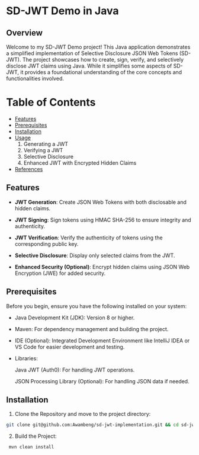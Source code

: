 # SD-JWT Demo in Java
## Overview
Welcome to my SD-JWT Demo project! This Java application demonstrates a simplified implementation of
Selective Disclosure JSON Web Tokens (SD-JWT). The project showcases how to create, sign, verify, and 
selectively disclose JWT claims using Java. While it simplifies some aspects of SD-JWT, it provides a 
foundational understanding of the core concepts and functionalities involved.

# Table of Contents
- [Features](#features)
- [Prerequisites](#prerequisites)
- [Installation](#installation)
- [Usage](#usage)
  1. Generating a JWT
  2. Verifying a JWT
  3. Selective Disclosure
  4. Enhanced JWT with Encrypted Hidden Claims
- [References](#references)

## Features
- **JWT Generation**: Create JSON Web Tokens with both disclosable and hidden claims.

- **JWT Signing**: Sign tokens using HMAC SHA-256 to ensure integrity and authenticity.

- **JWT Verification**: Verify the authenticity of tokens using the corresponding public key.

- **Selective Disclosure**: Display only selected claims from the JWT.

- **Enhanced Security (Optional)**: Encrypt hidden claims using JSON Web Encryption (JWE) for added security.

## Prerequisites
Before you begin, ensure you have the following installed on your system:

- Java Development Kit (JDK): Version 8 or higher.
- Maven: For dependency management and building the project.
- IDE (Optional): Integrated Development Environment like IntelliJ IDEA or VS Code for easier development and testing.
- Libraries:

  Java JWT (Auth0): For handling JWT operations.

  JSON Processing Library (Optional): For handling JSON data if needed.

## Installation
1. Clone the Repository and move to the project directory:
```bash
git clone git@github.com:Awambeng/sd-jwt-implementation.git && cd sd-jwt-implementation
```
2. Build the Project:
```bash
 mvn clean install
```